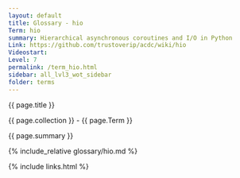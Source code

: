 ```yaml
---
layout: default
title: Glossary - hio
Term: hio
summary: Hierarchical asynchronous coroutines and I/O in Python
Link: https://github.com/trustoverip/acdc/wiki/hio
Videostart: 
Level: 7
permalink: /term_hio.html
sidebar: all_lvl3_wot_sidebar
folder: terms
---
```


{{ page.title }}

{{ page.collection }} - {{ page.Term }}

   {{ page.summary }}

{% include_relative glossary/hio.md %}

 {% include links.html %} 
